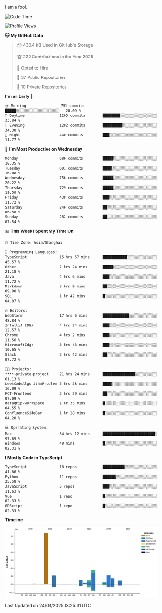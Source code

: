 I am a fool.

<!--START_SECTION:waka-->
![Code Time](http://img.shields.io/badge/Code%20Time-2%2C771%20hrs%2059%20mins-blue)

![Profile Views](http://img.shields.io/badge/Profile%20Views-4-blue)

**🐱 My GitHub Data** 

> 📦 430.4 kB Used in GitHub's Storage 
 > 
> 🏆 222 Contributions in the Year 2025
 > 
> 💼 Opted to Hire
 > 
> 📜 37 Public Repositories 
 > 
> 🔑 10 Private Repositories 
 > 
**I'm an Early 🐤** 

```text
🌞 Morning                751 commits         █████░░░░░░░░░░░░░░░░░░░░   20.09 % 
🌆 Daytime                1265 commits        ████████░░░░░░░░░░░░░░░░░   33.84 % 
🌃 Evening                1282 commits        █████████░░░░░░░░░░░░░░░░   34.30 % 
🌙 Night                  440 commits         ███░░░░░░░░░░░░░░░░░░░░░░   11.77 % 
```
📅 **I'm Most Productive on Wednesday** 

```text
Monday                   686 commits         █████░░░░░░░░░░░░░░░░░░░░   18.35 % 
Tuesday                  601 commits         ████░░░░░░░░░░░░░░░░░░░░░   16.08 % 
Wednesday                756 commits         █████░░░░░░░░░░░░░░░░░░░░   20.22 % 
Thursday                 729 commits         █████░░░░░░░░░░░░░░░░░░░░   19.50 % 
Friday                   438 commits         ███░░░░░░░░░░░░░░░░░░░░░░   11.72 % 
Saturday                 246 commits         ██░░░░░░░░░░░░░░░░░░░░░░░   06.58 % 
Sunday                   282 commits         ██░░░░░░░░░░░░░░░░░░░░░░░   07.54 % 
```


📊 **This Week I Spent My Time On** 

```text
🕑︎ Time Zone: Asia/Shanghai

💬 Programming Languages: 
TypeScript               15 hrs 57 mins      ███████████░░░░░░░░░░░░░░   45.57 % 
Other                    7 hrs 24 mins       █████░░░░░░░░░░░░░░░░░░░░   21.18 % 
Java                     4 hrs 6 mins        ███░░░░░░░░░░░░░░░░░░░░░░   11.72 % 
Markdown                 3 hrs 9 mins        ██░░░░░░░░░░░░░░░░░░░░░░░   09.00 % 
SQL                      1 hr 42 mins        █░░░░░░░░░░░░░░░░░░░░░░░░   04.87 % 

🔥 Editors: 
WebStorm                 17 hrs 6 mins       ████████████░░░░░░░░░░░░░   48.84 % 
IntelliJ IDEA            4 hrs 24 mins       ███░░░░░░░░░░░░░░░░░░░░░░   12.57 % 
Chrome                   4 hrs 2 mins        ███░░░░░░░░░░░░░░░░░░░░░░   11.56 % 
MicrosoftEdge            3 hrs 43 mins       ███░░░░░░░░░░░░░░░░░░░░░░   10.65 % 
Slack                    2 hrs 42 mins       ██░░░░░░░░░░░░░░░░░░░░░░░   07.72 % 

🐱‍💻 Projects: 
****-private-project     21 hrs 24 mins      ███████████████░░░░░░░░░░   61.13 % 
LeetCodeAlgorithmProblem 5 hrs 38 mins       ████░░░░░░░░░░░░░░░░░░░░░   16.09 % 
FCT-Frontend             2 hrs 29 mins       ██░░░░░░░░░░░░░░░░░░░░░░░   07.09 % 
datagrip-workspace       1 hr 35 mins        █░░░░░░░░░░░░░░░░░░░░░░░░   04.55 % 
ConfluenceSideBar        1 hr 28 mins        █░░░░░░░░░░░░░░░░░░░░░░░░   04.20 % 

💻 Operating System: 
Mac                      34 hrs 12 mins      ████████████████████████░   97.69 % 
Windows                  48 mins             █░░░░░░░░░░░░░░░░░░░░░░░░   02.31 % 
```

**I Mostly Code in TypeScript** 

```text
TypeScript               18 repos            ██████████░░░░░░░░░░░░░░░   41.86 % 
Python                   11 repos            ██████░░░░░░░░░░░░░░░░░░░   25.58 % 
JavaScript               5 repos             ███░░░░░░░░░░░░░░░░░░░░░░   11.63 % 
Vue                      1 repo              █░░░░░░░░░░░░░░░░░░░░░░░░   02.33 % 
GDScript                 1 repo              █░░░░░░░░░░░░░░░░░░░░░░░░   02.33 % 
```



**Timeline**

![Lines of Code chart](https://raw.githubusercontent.com/VeejaLiu/VeejaLiu/master/assets/bar_graph.png)


 Last Updated on 24/03/2025 13:25:31 UTC
<!--END_SECTION:waka-->
